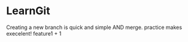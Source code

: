 # LearnGit
Creating a new branch is quick and simple AND merge.
practice makes execelent!
feature1 + 1
